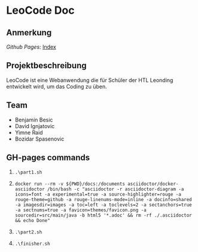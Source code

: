 # LeoCode Doc 

## Anmerkung 

*Github Pages:*
[Index](https://htl-leonding-project.github.io/leo-code)


## Projektbeschreibung

LeoCode ist eine Webanwendung die für Schüler der HTL Leonding entwickelt wird, um das Coding zu üben.

## Team

* Benjamin Besic
* David Ignjatovic
* Yimne Raid
* Bozidar Spasenovic

## GH-pages commands

1. ```.\part1.sh```

2. ``docker run --rm -v ${PWD}/docs:/documents asciidoctor/docker-asciidoctor /bin/bash -c "asciidoctor -r asciidoctor-diagram -a icons=font -a experimental=true -a source-highlighter=rouge -a rouge-theme=github -a rouge-linenums-mode=inline -a docinfo=shared -a imagesdir=images -a toc=left -a toclevels=2 -a sectanchors=true -a sectnums=true -a favicon=themes/favicon.png -a sourcedir=src/main/java -b html5 '*.adoc' && rm -rf ./.asciidoctor && echo Done"``

3. ```.\part2.sh```

4. ``.\finisher.sh``
